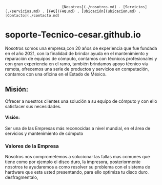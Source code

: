                               [Nosotros](./nosotros.md) . [Servicios](./servicios.md) . [FAQ](FAQ.md) . [Ubicación](ubicacion.md) . [Contacto](./contacto.md)

# soporte-Tecnico-cesar.github.io

Nosotros somos una empresa,con 20 años de experiencia que fue fundada en el año 2021, con la finalidad de brindar ayuda en el mantenimiento y reparación de equipos de cómputo, contamos con técnicos profesionales y con gran experiencia en el ramo, también brindamos apoyo técnico vía remota, ofrecemos una serie de productos y servicios en computación, contamos con una oficina en el Estado de México.

## Misión:
Ofrecer a nuestros clientes una solución a su equipo de cómputo y con ello satisfacer sus necesidades.

 #### Visión:

Ser una de las Empresas más reconocidas a nivel mundial, en el área de servicios y mantenimiento de cómputo

### Valores de la Empresa
Nosotros nos comprometemos a solucionar las fallas mas comunes que tiene como por ejemplo el disco duro, la impresora, posteriormente nosotros te ayudaremos a como
resolver su problema con el sistema de hardware que esta usted presentando, para ello optimiza tu disco duro. desfragmentalo,
